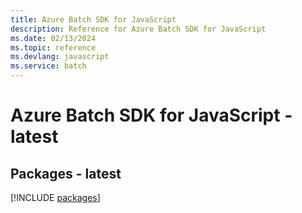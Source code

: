 ```yaml
---
title: Azure Batch SDK for JavaScript
description: Reference for Azure Batch SDK for JavaScript
ms.date: 02/13/2024
ms.topic: reference
ms.devlang: javascript
ms.service: batch
---
```

# Azure Batch SDK for JavaScript - latest
## Packages - latest
[!INCLUDE [packages](batch-index.md)]